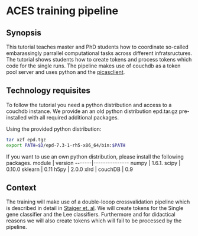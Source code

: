 # ACES training pipeline

## Synopsis
This tutorial teaches master and PhD students how to coordinate so-called embarassingly parrallel computational tasks across different infratsructures.
The tutorial shows students how to create tokens and process tokens which code for the single runs.
The pipeline makes use of couchdb as a token pool server and uses python and the [picasclient](https://github.com/jjbot/picasclient).

## Technology requisites
To follow the tutorial you need a python distribution and access to a couchdb instance.
We provide an an old python distribution epd.tar.gz pre-installed with all required additional packages.

Using the provided python distribution:
```sh
tar xzf epd.tgz
export PATH=$D/epd-7.3-1-rh5-x86_64/bin:$PATH
```

If you want to use an own python distribution, please install the following packages.
module | version
-------|---------------
numpy | 1.6.1.
scipy | 0.10.0
sklearn | 0.11
h5py | 2.0.0
xlrd |
couchDB | 0.9

## Context
The training will make use of a double-looop crossvalidation pipeline which is described in detail in [Staiger et. al](http://dx.doi.org/10.3389/fgene.2013.00289). 
We will create tokens for the Single gene classifier and the Lee classifiers. Furthermore and for didactical reasons we will also create tokens which will fail to be processed by the pipeline.


